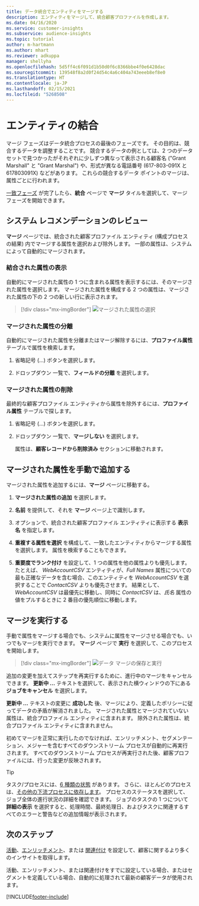 ```yaml
---
title: データ統合でエンティティをマージする
description: エンティティをマージして、統合顧客プロファイルを作成します。
ms.date: 04/16/2020
ms.service: customer-insights
ms.subservice: audience-insights
ms.topic: tutorial
author: m-hartmann
ms.author: mhart
ms.reviewer: adkuppa
manager: shellyha
ms.openlocfilehash: 5d5ff4c6f091d1b50d0f6c8366bbe4f0e6428dac
ms.sourcegitcommit: 139548f8a2d0f24d54c4a6c404a743eeeb8ef8e0
ms.translationtype: HT
ms.contentlocale: ja-JP
ms.lasthandoff: 02/15/2021
ms.locfileid: "5268508"
---
```

# <a name="merge-entities"></a>エンティティの結合

マージ フェーズはデータ統合プロセスの最後のフェーズです。 その目的は、競合するデータを調整することです。 競合するデータの例としては、2 つのデータ セットで見つかったがそれぞれに少しずつ異なって表示される顧客名 ("Grant Marshall" と "Grant Marshal") や、形式が異なる電話番号 (617-803-091X と 617803091X) などがあります。 これらの競合するデータ ポイントのマージは、属性ごとに行われます。

[一致フェーズ](match-entities.md) が完了したら、**統合** ページで **マージ** タイルを選択して、マージ フェーズを開始できます。

## <a name="review-system-recommendations"></a>システム レコメンデーションのレビュー

**マージ** ページでは、統合された顧客プロファイル エンティティ (構成プロセスの結果) 内でマージする属性を選択および除外します。 一部の属性は、システムによって自動的にマージされます。

### <a name="view-merged-attributes"></a>結合された属性の表示

自動的にマージされた属性の 1 つに含まれる属性を表示するには、そのマージされた属性を選択します。 マージされた属性を構成する 2 つの属性は、マージされた属性の下の 2 つの新しい行に表示されます。

> [!div class="mx-imgBorder"]
> ![マージされた属性の選択](media/configure-data-merge-profile-attributes.png "マージされた属性を選択する")

### <a name="separate-merged-attributes"></a>マージされた属性の分離

自動的にマージされた属性を分離またはマージ解除するには、**プロファイル属性** テーブルで属性を検索します。

1. 省略記号 (...) ボタンを選択します。
  
2. ドロップダウン 一覧で、**フィールドの分離** を選択します。

### <a name="remove-merged-attributes"></a>マージされた属性の削除

最終的な顧客プロファイル エンティティから属性を除外するには、**プロファイル属性** テーブルで探します。

1. 省略記号 (...) ボタンを選択します。
  
2. ドロップダウン 一覧で、**マージしない** を選択します。

   属性は、**顧客レコードから削除済み** セクションに移動されます。

## <a name="manually-add-a-merged-attribute"></a>マージされた属性を手動で追加する

マージされた属性を追加するには、**マージ** ページに移動する。

1. **マージされた属性の追加** を選択します。

2. **名前** を提供して、それを **マージ** ページ上で識別します。

3. オプションで、統合された顧客プロファイル エンティティに表示する **表示名** を指定します。

4. **重複する属性を選択** を構成して、一致したエンティティからマージする属性を選択します。 属性を検索することもできます。

5. **重要度でランク付け** を設定して、1 つの属性を他の属性よりも優先します。 たとえば、 *WebAccountCSV* エンティティが、*Full Names* 属性についての最も正確なデータを含む場合、このエンティティを *WebAccountCSV* を選択することで *ContactCSV* よりも優先させます。 結果として、*WebAccountCSV* は最優先に移動し、同時に *ContactCSV* は、*氏名* 属性の値をプルするときに 2 番目の優先順位に移動します。

## <a name="run-your-merge"></a>マージを実行する

手動で属性をマージする場合でも、システムに属性をマージさせる場合でも、いつでもマージを実行できます。 **マージ** ページで **実行** を選択して、このプロセスを開始します。

> [!div class="mx-imgBorder"]
> ![データ マージの保存と実行](media/configure-data-merge-save-run.png "データ マージの保存と実行")

追加の変更を加えてステップを再実行するために、進行中のマージをキャンセルできます。 **更新中 ...** テキストを選択して、表示された横ウィンドウの下にある **ジョブをキャンセル** を選択します。

**更新中 ...** テキストの変更に **成功した** 後、マージにより、定義したポリシーに従ってデータの矛盾が解消されました。 マージされた属性とマージされていない属性は、統合プロファイル エンティティに含まれます。 除外された属性は、統合プロファイル エンティティに含まれません。

初めてマージを正常に実行したのでなければ、エンリッチメント、セグメンテーション、メジャーを含むすべてのダウンストリーム プロセスが自動的に再実行されます。 すべてのダウンストリーム プロセスが再実行された後、顧客プロファイルには、行った変更が反映されます。

> [!TIP]
> タスク/プロセスには、[6 種類の状態](system.md#status-types) があります。 さらに、ほとんどのプロセスは、[その他の下流プロセスに依存します](system.md#refresh-policies)。 プロセスのステータスを選択して、ジョブ全体の進行状況の詳細を確認できます。 ジョブのタスクの 1 つについて **詳細の表示** を選択すると、処理時間、最終処理日、およびタスクに関連するすべてのエラーと警告などの追加情報が表示されます。

## <a name="next-step"></a>次のステップ

[活動](activities.md)、[エンリッチメント](enrichment-microsoft-graph.md)、または [関連付け](relationships.md) を設定して、顧客に関するより多くのインサイトを取得します。

活動、エンリッチメント、または関連付けをすでに設定している場合、またはセグメントを定義している場合、自動的に処理されて最新の顧客データが使用されます。




[!INCLUDE[footer-include](../includes/footer-banner.md)]